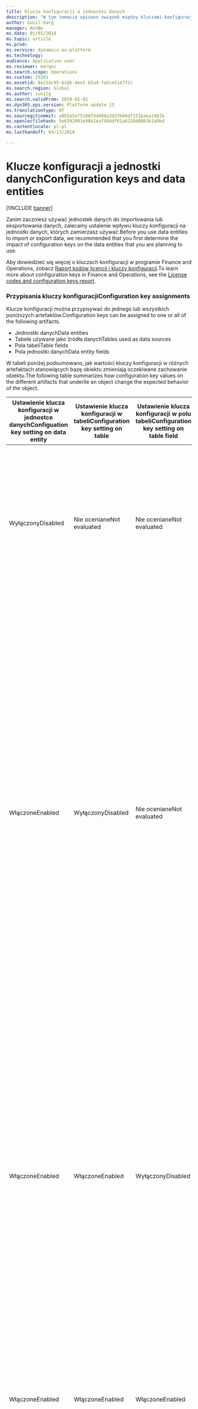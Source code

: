 ```yaml
---
title: Klucze konfiguracji a jednostki danych
description: "W tym temacie opisano związek między kluczami konfiguracji a jednostkami danych w programie Microsoft Dynamics 365 for Finance and Operations."
author: Sunil-Garg
manager: AnnBe
ms.date: 01/01/2018
ms.topic: article
ms.prod: 
ms.service: dynamics-ax-platform
ms.technology: 
audience: Application user
ms.reviewer: margoc
ms.search.scope: Operations
ms.custom: 25341
ms.assetid: 8e214c95-616b-4ee1-b5a4-fa5ce5147f2c
ms.search.region: Global
ms.author: sunilg
ms.search.validFrom: 2018-01-01
ms.dyn365.ops.version: Platform update 13
ms.translationtype: HT
ms.sourcegitcommit: a8b5a5af5108744406a3d2fb84d7151baea2481b
ms.openlocfilehash: 5e6392091e90b1eaf48ddf61a6328d0863b1a9bd
ms.contentlocale: pl-pl
ms.lasthandoff: 04/13/2018

---
```


# <a name="configuration-keys-and-data-entities"></a><span data-ttu-id="63299-103">Klucze konfiguracji a jednostki danych</span><span class="sxs-lookup"><span data-stu-id="63299-103">Configuration keys and data entities</span></span>

[!INCLUDE [banner](../includes/banner.md)]

<span data-ttu-id="63299-104">Zanim zaczniesz używać jednostek danych do importowania lub eksportowania danych, zalecamy ustalenie wpływu kluczy konfiguracji na jednostki danych, których zamierzasz używać.</span><span class="sxs-lookup"><span data-stu-id="63299-104">Before you use data entities to import or export data, we recommended that you first determine the impact of configuration keys on the data entities that you are planning to use.</span></span> 

<span data-ttu-id="63299-105">Aby dowiedzieć się więcej o kluczach konfiguracji w programie Finance and Operations, zobacz [Raport kodów licencji i kluczy konfiguracji](../sysadmin/license-codes-configuration-keys-report.md).</span><span class="sxs-lookup"><span data-stu-id="63299-105">To learn more about configuration keys in Finance and Operations, see the [License codes and configuration keys report](../sysadmin/license-codes-configuration-keys-report.md).</span></span>

### <a name="configuration-key-assignments"></a><span data-ttu-id="63299-106">Przypisania kluczy konfiguracji</span><span class="sxs-lookup"><span data-stu-id="63299-106">Configuration key assignments</span></span>
<span data-ttu-id="63299-107">Klucze konfiguracji można przypisywać do jednego lub wszystkich poniższych artefaktów.</span><span class="sxs-lookup"><span data-stu-id="63299-107">Configuration keys can be assigned to one or all of the following artifacts.</span></span>
-   <span data-ttu-id="63299-108">Jednostki danych</span><span class="sxs-lookup"><span data-stu-id="63299-108">Data entities</span></span>
-   <span data-ttu-id="63299-109">Tabele używane jako źródła danych</span><span class="sxs-lookup"><span data-stu-id="63299-109">Tables used as data sources</span></span>
-   <span data-ttu-id="63299-110">Pola tabeli</span><span class="sxs-lookup"><span data-stu-id="63299-110">Table fields</span></span>
-   <span data-ttu-id="63299-111">Pola jednostki danych</span><span class="sxs-lookup"><span data-stu-id="63299-111">Data entity fields</span></span>

<span data-ttu-id="63299-112">W tabeli poniżej podsumowano, jak wartości kluczy konfiguracji w różnych artefaktach stanowiących bazę obiektu zmieniają oczekiwane zachowanie obiektu.</span><span class="sxs-lookup"><span data-stu-id="63299-112">The following table summarizes how configuration key values on the different artifacts that underlie an object change the expected behavior of the object.</span></span>

| <span data-ttu-id="63299-113">Ustawienie klucza konfiguracji w jednostce danych</span><span class="sxs-lookup"><span data-stu-id="63299-113">Configuation key setting on data entity</span></span> | <span data-ttu-id="63299-114">Ustawienie klucza konfiguracji w tabeli</span><span class="sxs-lookup"><span data-stu-id="63299-114">Configuration key setting on table</span></span> | <span data-ttu-id="63299-115">Ustawienie klucza konfiguracji w polu tabeli</span><span class="sxs-lookup"><span data-stu-id="63299-115">Configuration key setting on table field</span></span> | <span data-ttu-id="63299-116">Klucz konfiguracji w polu jednostki danych</span><span class="sxs-lookup"><span data-stu-id="63299-116">Configuration key on data entity field</span></span> | <span data-ttu-id="63299-117">Oczekiwane zachowanie</span><span class="sxs-lookup"><span data-stu-id="63299-117">Expected behavior</span></span>                                                                                                                                                                                                                                                                                                                                                                                                                                                                                                                                         |
|-----------------------------------|-----------------------------|-----------------------------------|---------------------------------|-----------------------------------------------------------------------------------------------------------------------------------------------------------------------------------------------------------------------------------------------------------------------------------------------------------------------------------------------------------------------------------------------------------------------------------------------------------------------------------------------------------------------------------------------------------|
| <span data-ttu-id="63299-118">Wyłączony</span><span class="sxs-lookup"><span data-stu-id="63299-118">Disabled</span></span>                          | <span data-ttu-id="63299-119">Nie oceniane</span><span class="sxs-lookup"><span data-stu-id="63299-119">Not evaluated</span></span>               | <span data-ttu-id="63299-120">Nie oceniane</span><span class="sxs-lookup"><span data-stu-id="63299-120">Not evaluated</span></span>                     | <span data-ttu-id="63299-121">Nie oceniane</span><span class="sxs-lookup"><span data-stu-id="63299-121">Not evaluated</span></span>                   | <span data-ttu-id="63299-122">Jeśli klucz konfiguracji jednostki danych jest wyłączony, jednostka danych nie będzie działać.</span><span class="sxs-lookup"><span data-stu-id="63299-122">If the configuration key for the data entity is disabled, the data entity will not be functional.</span></span> <span data-ttu-id="63299-123">Nie ma znaczenia, czy klucze konfiguracji w źródłowych tabelach i polach są włączone, czy wyłączone.</span><span class="sxs-lookup"><span data-stu-id="63299-123">It does not matter whether the configuration keys in the underlying tables and fields are enabled or disabled.</span></span>                                                                                                                                                                                                                                                                                                                                          |
| <span data-ttu-id="63299-124">Włączone</span><span class="sxs-lookup"><span data-stu-id="63299-124">Enabled</span></span>                           | <span data-ttu-id="63299-125">Wyłączony</span><span class="sxs-lookup"><span data-stu-id="63299-125">Disabled</span></span>                    | <span data-ttu-id="63299-126">Nie oceniane</span><span class="sxs-lookup"><span data-stu-id="63299-126">Not evaluated</span></span>                     | <span data-ttu-id="63299-127">Nie oceniane</span><span class="sxs-lookup"><span data-stu-id="63299-127">Not evaluated</span></span>                   | <span data-ttu-id="63299-128">Jeśli klucz konfiguracji jednostki danych jest włączony, struktura zarządzania danymi sprawdza klucz konfiguracji w każdej tabeli źródłowej.</span><span class="sxs-lookup"><span data-stu-id="63299-128">If the configuration key for a data entity is enabled, the data management framework checks the configuration key on each of the underlying tables.</span></span> <span data-ttu-id="63299-129">Jeśli klucz konfiguracji tabeli jest wyłączony, tabela nie będzie dostępna do użytku w jednostce danych.</span><span class="sxs-lookup"><span data-stu-id="63299-129">If the configuration key for a table is disabled, that table will not be available in the data entity for functional use.</span></span> <span data-ttu-id="63299-130">Jeśli klucz konfiguracji tabeli jest wyłączony, ustawienia kluczy konfiguracji tabeli i jednostki danych nie są oceniane.</span><span class="sxs-lookup"><span data-stu-id="63299-130">If a table's configuration key is disabled, the table and data entity configuration key settings are not evaluated.</span></span> <span data-ttu-id="63299-131">Jeżeli tabela podstawowa w jednostce ma wyłączony klucz konfiguracji, system będzie działał tak, jakby został wyłączony klucz konfiguracji jednostki.</span><span class="sxs-lookup"><span data-stu-id="63299-131">If the primary table in the entity has its configuration key disabled, then the system will act as though the entity’s configuration key were disabled.</span></span> |
| <span data-ttu-id="63299-132">Włączone</span><span class="sxs-lookup"><span data-stu-id="63299-132">Enabled</span></span>                           | <span data-ttu-id="63299-133">Włączone</span><span class="sxs-lookup"><span data-stu-id="63299-133">Enabled</span></span>                     | <span data-ttu-id="63299-134">Wyłączony</span><span class="sxs-lookup"><span data-stu-id="63299-134">Disabled</span></span>                          | <span data-ttu-id="63299-135">Nie oceniane</span><span class="sxs-lookup"><span data-stu-id="63299-135">Not evaluated</span></span>                   | <span data-ttu-id="63299-136">Jeśli włączono klucz konfiguracji w jednostce danych, a są włączone klucze konfiguracji źródłowych tabel, struktura zarządzania danymi będzie sprawdzać klucz konfiguracji w polach w tabelach.</span><span class="sxs-lookup"><span data-stu-id="63299-136">If the configuration key for a data entity is enabled, and the underlying tables configuration keys are enabled, the data management framework will check the configuration key on of the fields in the tables.</span></span> <span data-ttu-id="63299-137">Jeśli klucz konfiguracji pola jest wyłączony, to pole nie będzie dostępne do użytku w jednostce danych, nawet gdy odnośne pole jednostki danych ma włączony klucz konfiguracji.</span><span class="sxs-lookup"><span data-stu-id="63299-137">If the configuration key for a field is disabled, that field will not be available in the data entity for functional use even if the corresponding data entity field has the configuration key enabled.</span></span>                                                                                                                                   |
| <span data-ttu-id="63299-138">Włączone</span><span class="sxs-lookup"><span data-stu-id="63299-138">Enabled</span></span>                           | <span data-ttu-id="63299-139">Włączone</span><span class="sxs-lookup"><span data-stu-id="63299-139">Enabled</span></span>                     | <span data-ttu-id="63299-140">Włączone</span><span class="sxs-lookup"><span data-stu-id="63299-140">Enabled</span></span>                           | <span data-ttu-id="63299-141">Wyłączony</span><span class="sxs-lookup"><span data-stu-id="63299-141">Disabled</span></span>                        | <span data-ttu-id="63299-142">Jeśli klucz konfiguracji jest włączony na wszystkich innych poziomach, ale klucz konfiguracji pola jednostki nie jest włączony, to pole nie będzie dostępne do użytku w jednostki danych.</span><span class="sxs-lookup"><span data-stu-id="63299-142">If the configuration key is enabled at all other levels, but the entity field configuration key is not enabled, then the field will not be available for use in the data entity.</span></span>                                                                                                                                                                                                                                                                                                                                                                          |

> [!NOTE]
> <span data-ttu-id="63299-143">Jeśli jednostka ma inną jednostkę jako źródło danych, powyższa semantyka jest stosowana w sposób cykliczny.</span><span class="sxs-lookup"><span data-stu-id="63299-143">If an entity has another entity as a data source then, the above semantics are applied in a recursive manner.</span></span>

### <a name="entity-list-refresh"></a><span data-ttu-id="63299-144">Odświeżanie listy jednostek</span><span class="sxs-lookup"><span data-stu-id="63299-144">Entity list refresh</span></span>
<span data-ttu-id="63299-145">Po odświeżeniu listy jednostek struktura zarządzania danymi tworzy metadane klucza konfiguracji do użytku w czasie wykonywania.</span><span class="sxs-lookup"><span data-stu-id="63299-145">When the entity list is refreshed, the data management framework builds the configuration key metadata for runtime use.</span></span> <span data-ttu-id="63299-146">Te metadane są generowane przy użyciu logiki opisanej powyżej.</span><span class="sxs-lookup"><span data-stu-id="63299-146">This metadata is built using the logic described above.</span></span> <span data-ttu-id="63299-147">Stanowczo zalecamy poczekać na zakończenie odświeżania listy jednostek, zanim zaczniesz używać zadań i jednostek strukturze zarządzania danymi.</span><span class="sxs-lookup"><span data-stu-id="63299-147">We strongly recommend that you  wait for the entity list refresh to complete before using jobs and entities in the data management framework.</span></span> <span data-ttu-id="63299-148">Jeśli nie zaczekasz, metadane kluczy konfiguracji mogą być nieaktualne i w efekcie powodować nieoczekiwane rezultaty.</span><span class="sxs-lookup"><span data-stu-id="63299-148">If you don't wait, the configuration key metadata may not be up to date and could result in unexpected outcomes.</span></span> <span data-ttu-id="63299-149">Podczas odświeżania listy jednostek jest wyświetlany następujący komunikat na stronie listy jednostek.</span><span class="sxs-lookup"><span data-stu-id="63299-149">When the entity list is being refreshed, the following message is shown in the entity list page.</span></span>

![Odświeżanie listy jednostek](./media/Entity_refresh_list.png)

### <a name="data-entity-list-page"></a><span data-ttu-id="63299-151">Strona listy jednostek danych</span><span class="sxs-lookup"><span data-stu-id="63299-151">Data entity list page</span></span>
<span data-ttu-id="63299-152">Strona listy jednostek danych w obszarze roboczym Zarządzanie danymi pokazuje ustawienia kluczy konfiguracji jednostek.</span><span class="sxs-lookup"><span data-stu-id="63299-152">The data entity list page in the Data management workspace shows the configuration key settings for the entities.</span></span> <span data-ttu-id="63299-153">Rozpoczęcie od tej strony pozwoli zrozumieć wpływ kluczy konfiguracji na jednostkę danych.</span><span class="sxs-lookup"><span data-stu-id="63299-153">Start from this page  to understand the impact from configuration keys on the data entity.</span></span>
<span data-ttu-id="63299-154">Te informacje są wyświetlane przy użyciu metadanych wygenerowanych podczas odświeżania jednostki.</span><span class="sxs-lookup"><span data-stu-id="63299-154">This information is shown using the metadata that is built during entity refresh.</span></span> <span data-ttu-id="63299-155">Kolumna klucza konfiguracji zawiera nazwę klucza konfiguracji skojarzonego z jednostką danych.</span><span class="sxs-lookup"><span data-stu-id="63299-155">The configuration key column shows the name of the configuration key that is associated with the data entity.</span></span> <span data-ttu-id="63299-156">Pusta kolumna oznacza, że nie istnieje klucz konfiguracji skojarzony z jednostką danych.</span><span class="sxs-lookup"><span data-stu-id="63299-156">If this column is blank it means that there is no configuration key associated with the data entity.</span></span> <span data-ttu-id="63299-157">W kolumnie stanu klucza konfiguracji jest pokazywany stan klucza konfiguracji.</span><span class="sxs-lookup"><span data-stu-id="63299-157">The configuration key status column shows the state of the configuration key.</span></span> <span data-ttu-id="63299-158">Jeśli znajduje się tam znacznik wyboru, oznacza to, że klucz jest włączony.</span><span class="sxs-lookup"><span data-stu-id="63299-158">If it has a checkmark, it means the key is enabled.</span></span> <span data-ttu-id="63299-159">Puste pole oznacza, że klucz jest wyłączony albo nie ma żadnego skojarzonego klucza.</span><span class="sxs-lookup"><span data-stu-id="63299-159">If it is blank, it means either the key is disabled or there is no key associated.</span></span>

![Strona listy jednostek](./media/Data_entity_list_page.png)

### <a name="target-fields"></a><span data-ttu-id="63299-161">Pola docelowe</span><span class="sxs-lookup"><span data-stu-id="63299-161">Target fields</span></span>
<span data-ttu-id="63299-162">Następnym krokiem jest przejście do bardziej szczegółowych poziomów jednostki danych w celu obejrzenia wpływu kluczy konfiguracji na tabele i pola.</span><span class="sxs-lookup"><span data-stu-id="63299-162">The next step is to drill into the data entity to view the impact of configuration keys on tables and fields.</span></span> <span data-ttu-id="63299-163">Formularz pól docelowych dla jednostki danych zawiera klucz konfiguracji oraz informacje o stanie kluczy w powiązanych tabelach i polach w jednostce danych.</span><span class="sxs-lookup"><span data-stu-id="63299-163">The target fields form for a data entity shows configuration key and the key status information for the related tables and fields in the data entity.</span></span>  <span data-ttu-id="63299-164">Jeśli sama jednostka danych ma wyłączony klucz konfiguracji, jest wyświetlany komunikat ostrzegawczy informujący, że tabele i pola w formularzu pól docelowych dla tej jednostki nie będą w ogóle dostępne, niezależnie od stanów ich kluczy konfiguracji.</span><span class="sxs-lookup"><span data-stu-id="63299-164">If the data entity itself has its configuration key disabled, a warning message is shown informing that the tables and fields in the target fields form for this entity will not be available at all regardless of their configuration key status.</span></span>

![Pola docelowe](./media/Target_fields_1.png)

### <a name="child-entities"></a><span data-ttu-id="63299-166">Jednostki podrzędne</span><span class="sxs-lookup"><span data-stu-id="63299-166">Child entities</span></span> 
<span data-ttu-id="63299-167">Niektóre jednostki używają innych jednostek jako źródeł danych lub są złożonymi jednostkami danych. Informacje o kluczach konfiguracji takich jednostek są wyświetlane w formularzu Jednostki podrzędne.</span><span class="sxs-lookup"><span data-stu-id="63299-167">Certain entities have other entities as data sources, or are composite data entities: configuration key information for these entities is shown in the Child entities form.</span></span> <span data-ttu-id="63299-168">Tego formularza używa się w sposób podobny do używania strony listy jednostek opisanej powyżej.</span><span class="sxs-lookup"><span data-stu-id="63299-168">Use this form in the similar way to the entities list page described above.</span></span> <span data-ttu-id="63299-169">Formularz pól docelowych jednostki podrzędnej również zachowuje się w sposób opisany powyżej.</span><span class="sxs-lookup"><span data-stu-id="63299-169">The target fields form for the child entity also behaves like what is described above.</span></span>

![Pola docelowe](./media/Target_fields_2.png)

### <a name="using-data-entities"></a><span data-ttu-id="63299-171">Używanie jednostek danych</span><span class="sxs-lookup"><span data-stu-id="63299-171">Using data entities</span></span>
<span data-ttu-id="63299-172">Po rozpoznaniu całkowitego wpływu kluczy konfiguracji na jednostki danych, których chcesz używać, można rozpocząć korzystanie z jednostek danych, dodając je do projektów danych.</span><span class="sxs-lookup"><span data-stu-id="63299-172">After understanding the full impact, if any, of configuration keys on the data entities that you would like to use, you can now proceed to using the data entities by adding them to data projects.</span></span> 

### <a name="run-time-validations-for-configuration-keys"></a><span data-ttu-id="63299-173">Sprawdzanie kluczy konfiguracji podczas wykonywania</span><span class="sxs-lookup"><span data-stu-id="63299-173">Run time validations for configuration keys</span></span>
<span data-ttu-id="63299-174">Sprawdzanie podczas wykonywania jest uruchamiane przy użyciu metadanych kluczy konfiguracji wygenerowanych podczas odświeżania listy jednostek w następujących przypadkach.</span><span class="sxs-lookup"><span data-stu-id="63299-174">Using the configuration key metadata built during entity refresh list, run time validations are performed in the following use cases.</span></span>

-   <span data-ttu-id="63299-175">Podczas dodawania jednostki danych do zadania</span><span class="sxs-lookup"><span data-stu-id="63299-175">When a data entity is added to a job</span></span>

-   <span data-ttu-id="63299-176">Gdy użytkownik klika przycisk „Sprawdź poprawność” na liście jednostek</span><span class="sxs-lookup"><span data-stu-id="63299-176">When user clicks ‘validate’ on the entity list</span></span>

-   <span data-ttu-id="63299-177">Gdy użytkownik ładuje pakiet danych do projektu danych</span><span class="sxs-lookup"><span data-stu-id="63299-177">When the user loads a data package into a data project</span></span>

-   <span data-ttu-id="63299-178">Gdy użytkownik ładuje szablon do projektu danych</span><span class="sxs-lookup"><span data-stu-id="63299-178">When the user loads a template into a data project</span></span>

-   <span data-ttu-id="63299-179">Podczas ładowania istniejącego projektu danych</span><span class="sxs-lookup"><span data-stu-id="63299-179">When an existing data project is loaded</span></span>

-   <span data-ttu-id="63299-180">Podczas ładowania szablonu do projektu danych</span><span class="sxs-lookup"><span data-stu-id="63299-180">When a template is loaded into a data project</span></span>

-   <span data-ttu-id="63299-181">Przed wykonaniem zadania eksportu/importu (wsadowego, niewsadowego, cyklicznego, przy użyciu protokołu Odata)</span><span class="sxs-lookup"><span data-stu-id="63299-181">Before the export/import job is executed (batch, non-batch, recurring, Odata)</span></span>

-   <span data-ttu-id="63299-182">Gdy użytkownik generuje mapowanie</span><span class="sxs-lookup"><span data-stu-id="63299-182">When the user generates mapping</span></span>

-   <span data-ttu-id="63299-183">Gdy użytkownik mapuje pola w interfejsie użytkownika mapowania</span><span class="sxs-lookup"><span data-stu-id="63299-183">When the user maps fields in the mapping UI</span></span>

-   <span data-ttu-id="63299-184">Gdy użytkownik dodaje tylko pola, które można importować</span><span class="sxs-lookup"><span data-stu-id="63299-184">When the user adds only 'importable fields'</span></span>


### <a name="managing-configuration-key-changes"></a><span data-ttu-id="63299-185">Zarządzanie zmianami w kluczach konfiguracji</span><span class="sxs-lookup"><span data-stu-id="63299-185">Managing configuration key changes</span></span>
<span data-ttu-id="63299-186">Po każdym zaktualizowaniu kluczy konfiguracji na poziomie jednostki, tabeli lub pola należy odświeżyć listę jednostek w strukturze zarządzania danymi.</span><span class="sxs-lookup"><span data-stu-id="63299-186">Anytime that you update configuration keys at the entity, table or field level, the entity list in the data management framework must be refreshed.</span></span> <span data-ttu-id="63299-187">Daje to pewność, że struktura pobierze najnowsze ustawienia kluczy konfiguracji.</span><span class="sxs-lookup"><span data-stu-id="63299-187">This process ensures that the framework picks up the latest configuration key settings.</span></span> <span data-ttu-id="63299-188">Do czasu odświeżenia listy jednostek będzie wyświetlane następujące ostrzeżenie na stronie listy jednostek.</span><span class="sxs-lookup"><span data-stu-id="63299-188">Until the entity list is refreshed, the following warning will be shown in the entity list page.</span></span> <span data-ttu-id="63299-189">Aktualizacje kluczy konfiguracji zaczną obowiązywać natychmiast po odświeżeniu listy jednostek.</span><span class="sxs-lookup"><span data-stu-id="63299-189">The updated configuration key changes will take effect immediately after the entity list is refreshed.</span></span> <span data-ttu-id="63299-190">Po wprowadzaniu modyfikacji kluczy konfiguracji zalecamy sprawdzenie poprawności istniejących projektów danych i zadań, aby mieć pewność, że działają zgodnie z oczekiwaniami.</span><span class="sxs-lookup"><span data-stu-id="63299-190">We recommend that you validate existing data projects and jobs to make sure that they function as expected after the configuration keys changes are put in effect.</span></span>

![Pola docelowe](./media/Target_fields_3.png)


